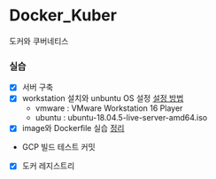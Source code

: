 # Docker_Kuber
도커와 쿠버네티스

### 실습
 - [X] 서버 구축
  - [X] workstation 설치와 unbuntu OS 설정 [설정 방법](https://dev-chung.tistory.com/41)
    - vmware : VMware Workstation 16 Player
    - ubuntu : ubuntu-18.04.5-live-server-amd64.iso
 - [X] image와 Dockerfile 실습 [정리](https://dev-chung.tistory.com/42)

* GCP 빌드 테스트 커밋
 - [x] 도커 레지스트리
